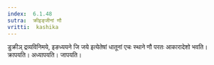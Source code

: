 ```yaml
---
index:  6.1.48
sutra:  क्रीइङ्जीनां णौ
vritti:  kashika 
---
```


डुक्रीञ् द्रव्यविनिमये, इङध्ययने जि जये इत्येतेषां धातूनां एचः स्थाने णौ परतः आकारादेशो भवति। क्रापयति। अध्यापयति। जापयति।


